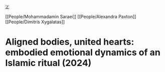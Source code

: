 [🇿](zotero://select/library/items/CGHLPBZG)

[[People/Mohammadamin Saraei]] [[People/Alexandra Paxton]] [[People/Dimitris Xygalatas]] 
# Aligned bodies, united hearts: embodied emotional dynamics of an Islamic ritual (2024)

